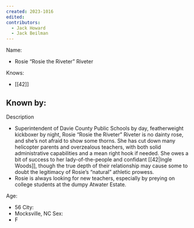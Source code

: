 ```yaml
---
created: 2023-1016
edited:
contributors:
  - Jack Howard
  - Jack Beilman
---
```


Name:
- Rosie “Rosie the Riveter” Riveter

Knows:
- [[42]]

Known by:
- 

Description
- Superintendent of Davie County Public Schools by day, featherweight kickboxer by night, Rosie “Rosie the Riveter” Riveter is no dainty rose, and she’s not afraid to show some thorns. She has cut down many helicopter parents and overzealous teachers, with both solid administrative capabilities and a mean right hook if needed. She owes a bit of success to her lady-of-the-people and confidant [[42|Ingle Woods]], though the true depth of their relationship may cause some to doubt the legitimacy of Rosie’s “natural” athletic prowess.
- Rosie is always looking for new teachers, especially by preying on college students at the dumpy Atwater Estate.

Age:
- 56
City:
- Mocksville, NC
Sex:
- F


